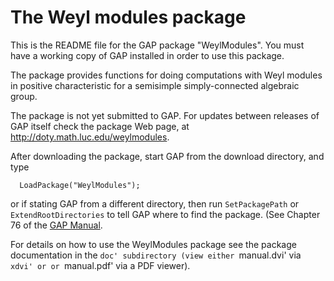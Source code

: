 # The Weyl modules package

This is the README file for the GAP package "WeylModules". You must
have a working copy of GAP installed in order to use this package.

The package provides functions for doing computations with Weyl modules
in positive characteristic for a semisimple simply-connected algebraic
group. 

The package is not yet submitted to GAP.  For updates between releases
of GAP itself check the package Web page, at
http://doty.math.luc.edu/weylmodules.
  
After downloading the package, start GAP from the download directory,
and type
```
  LoadPackage("WeylModules");
```
or if stating GAP from a different directory, then run `SetPackagePath`
or `ExtendRootDirectories` to tell GAP where to find the package. (See
Chapter 76 of the
[GAP Manual](https://www.gap-system.org/Manuals/doc/ref/chap76.html).

For details on  how  to  use  the  WeylModules  package  see  the  package
documentation in the `doc' subdirectory (view either `manual.dvi'  via
`xdvi' or or `manual.pdf' via a PDF viewer).
